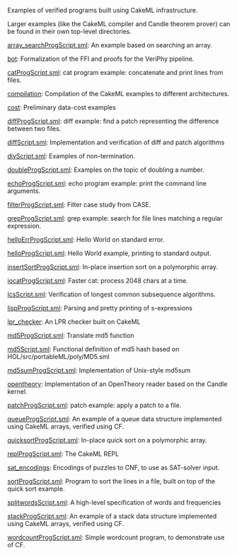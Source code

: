 Examples of verified programs built using CakeML infrastructure.

Larger examples (like the CakeML compiler and Candle theorem prover) can be
found in their own top-level directories.

[array_searchProgScript.sml](array_searchProgScript.sml):
An example based on searching an array.

[bot](bot):
Formalization of the FFI and proofs for the VeriPhy pipeline.

[catProgScript.sml](catProgScript.sml):
cat program example: concatenate and print lines from files.

[compilation](compilation):
Compilation of the CakeML examples to different architectures.

[cost](cost):
Preliminary data-cost examples

[diffProgScript.sml](diffProgScript.sml):
diff example: find a patch representing the difference between two files.

[diffScript.sml](diffScript.sml):
Implementation and verification of diff and patch algorithms

[divScript.sml](divScript.sml):
Examples of non-termination.

[doubleProgScript.sml](doubleProgScript.sml):
Examples on the topic of doubling a number.

[echoProgScript.sml](echoProgScript.sml):
echo program example: print the command line arguments.

[filterProgScript.sml](filterProgScript.sml):
Filter case study from CASE.

[grepProgScript.sml](grepProgScript.sml):
grep example: search for file lines matching a regular expression.

[helloErrProgScript.sml](helloErrProgScript.sml):
Hello World on standard error.

[helloProgScript.sml](helloProgScript.sml):
Hello World example, printing to standard output.

[insertSortProgScript.sml](insertSortProgScript.sml):
In-place insertion sort on a polymorphic array.

[iocatProgScript.sml](iocatProgScript.sml):
Faster cat: process 2048 chars at a time.

[lcsScript.sml](lcsScript.sml):
Verification of longest common subsequence algorithms.

[lispProgScript.sml](lispProgScript.sml):
Parsing and pretty printing of s-expressions

[lpr_checker](lpr_checker):
An LPR checker built on CakeML

[md5ProgScript.sml](md5ProgScript.sml):
Translate md5 function

[md5Script.sml](md5Script.sml):
Functional definition of md5 hash based on HOL/src/portableML/poly/MD5.sml

[md5sumProgScript.sml](md5sumProgScript.sml):
Implementation of Unix-style md5sum

[opentheory](opentheory):
Implementation of an OpenTheory reader based on the Candle kernel.

[patchProgScript.sml](patchProgScript.sml):
patch example: apply a patch to a file.

[queueProgScript.sml](queueProgScript.sml):
An example of a queue data structure implemented using CakeML arrays, verified
using CF.

[quicksortProgScript.sml](quicksortProgScript.sml):
In-place quick sort on a polymorphic array.

[replProgScript.sml](replProgScript.sml):
The CakeML REPL

[sat_encodings](sat_encodings):
Encodings of puzzles to CNF, to use as SAT-solver input.

[sortProgScript.sml](sortProgScript.sml):
Program to sort the lines in a file, built on top of the quick sort example.

[splitwordsScript.sml](splitwordsScript.sml):
A high-level specification of words and frequencies

[stackProgScript.sml](stackProgScript.sml):
An example of a stack data structure implemented using CakeML arrays, verified
using CF.

[wordcountProgScript.sml](wordcountProgScript.sml):
Simple wordcount program, to demonstrate use of CF.
